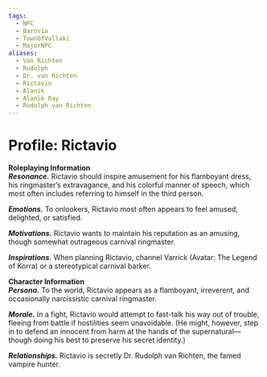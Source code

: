 ```yaml
---
tags:
  - NPC
  - Barovia
  - TownOfVallaki
  - MajorNPC
aliases:
  - Van Richten
  - Rudolph
  - Dr. van Richten
  - Rictavio
  - Alanik
  - Alanik Ray
  - Rudolph van Richten
---
```

# Profile: Rictavio
**Roleplaying Information**  
**_Resonance._** Rictavio should inspire amusement for his flamboyant dress, his ringmaster’s extravagance, and his colorful manner of speech, which most often includes referring to himself in the third person.

**_Emotions._** To onlookers, Rictavio most often appears to feel amused, delighted, or satisfied.

**_Motivations._** Rictavio wants to maintain his reputation as an amusing, though somewhat outrageous carnival ringmaster.

**_Inspirations._** When planning Rictavio, channel Varrick (Avatar: The Legend of Korra) or a stereotypical carnival barker.

**Character Information**  
**_Persona._** To the world, Rictavio appears as a flamboyant, irreverent, and occasionally narcissistic carnival ringmaster.

**_Morale._** In a fight, Rictavio would attempt to fast-talk his way out of trouble, fleeing from battle if hostilities seem unavoidable. (He might, however, step in to defend an innocent from harm at the hands of the supernatural—though doing his best to preserve his secret identity.)

**_Relationships._** Rictavio is secretly Dr. Rudolph van Richten, the famed vampire hunter.